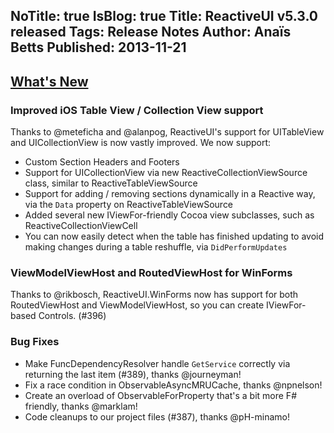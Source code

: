 NoTitle: true
IsBlog: true
Title: ReactiveUI v5.3.0 released
Tags: Release Notes
Author: Anaïs Betts
Published: 2013-11-21
---

## [What's New](https://github.com/reactiveui/ReactiveUI/compare/5.2.0...5.3.0)

### Improved iOS Table View / Collection View support

Thanks to @meteficha and @alanpog, ReactiveUI's support for UITableView and UICollectionView is now vastly improved. We now support:
- Custom Section Headers and Footers
- Support for UICollectionView via new ReactiveCollectionViewSource class, similar to ReactiveTableViewSource
- Support for adding / removing sections dynamically in a Reactive way, via the `Data` property on ReactiveTableViewSource
- Added several new IViewFor-friendly Cocoa view subclasses, such as ReactiveCollectionViewCell
- You can now easily detect when the table has finished updating to avoid making changes during a table reshuffle, via `DidPerformUpdates`

### ViewModelViewHost and RoutedViewHost for WinForms

Thanks to @rikbosch, ReactiveUI.WinForms now has support for both RoutedViewHost and ViewModelViewHost, so you can create IViewFor-based Controls. (#396) 

### Bug Fixes
- Make FuncDependencyResolver handle `GetService` correctly via returning the last item (#389), thanks @journeyman!
- Fix a race condition in ObservableAsyncMRUCache, thanks @npnelson!
- Create an overload of ObservableForProperty that's a bit more F# friendly, thanks @marklam!
- Code cleanups to our project files (#387), thanks @pH-minamo!
